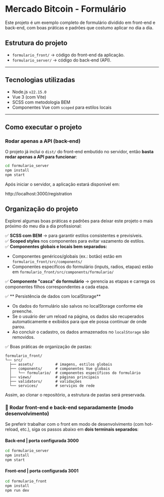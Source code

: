 # Mercado Bitcoin - Formulário

Este projeto é um exemplo completo de formulário dividido em front-end e back-end, com boas práticas e padrões que costumo aplicar no dia a dia.

## Estrutura do projeto

- `formulario_front/` → código do front-end da aplicação.
- `formulario_server/` → código do back-end (API).

---

## Tecnologias utilizadas

- Node.js `v22.15.0`
- Vue 3 (com Vite)
- SCSS com metodologia BEM
- Componentes Vue com `scoped` para estilos locais

---

## Como executar o projeto

### Rodar apenas a API (back-end)

O projeto já inclui o `dist/` do front-end embutido no servidor, então **basta rodar apenas a API para funcionar**:

```bash
cd formulario_server
npm install
npm start

```

Após iniciar o servidor, a aplicação estará disponível em:

http://localhost:3000/registration

## Organização do projeto

Explorei algumas boas práticas e padrões para deixar este projeto o mais próximo do meu dia a dia profissional:

✅ **SCSS com BEM** → para garantir estilos consistentes e previsíveis.  
✅ **Scoped styles** nos componentes para evitar vazamento de estilos.  
✅ **Componentes globais e locais bem separados:**

- Componentes genéricos/globais (ex.: botão) estão em `formulario_front/src/components/`
- Componentes específicos do formulário (inputs, radios, etapas) estão em `formulario_front/src/components/formulario/`

✅ **Componente "casca" do formulário** → gerencia as etapas e carrega os componentes filhos correspondentes a cada etapa.

✅ ** Persistência de dados com localStorage**

- Os dados do formulário são salvos no localStorage conforme ele preenche.
- Se o usuário der um reload na página, os dados são recuperados automaticamente e exibidos para que ele possa continuar de onde parou.
- Ao concluir o cadastro, os dados armazenados no `localStorage` são removidos.

✅ Boas práticas de organização de pastas:

```
formulario_front/
└── src/
  ├── assets/          # imagens, estilos globais
  ├── components/      # componentes Vue globais
  │   └── formulario/  # componentes específicos do formulário
  ├── views/           # páginas principais
  ├── validators/      # validações
  └── services/        # serviços de rede
```

Assim, ao clonar o repositório, a estrutura de pastas será preservada.

### 🔗 Rodar front-end e back-end separadamente (modo desenvolvimento)

Se preferir trabalhar com o front em modo de desenvolvimento (com hot-reload, etc.), siga os passos abaixo em **dois terminais separados**:

#### Back-end | porta configurada 3000

```bash
cd formulario_server
npm install
npm start
```

#### Front-end | porta configurada 3001

```bash
cd formulario_front
npm install
npm run dev
```
